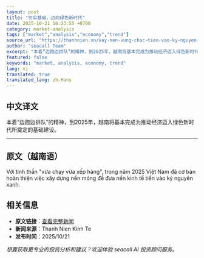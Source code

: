 ```yaml
---
layout: post
title: "夯实基础，迈向绿色新时代"
date: 2025-10-21 16:23:55 +0700
category: market-analysis
tags: ["market","analysis","economy","trend"]
source_url: "https://thanhnien.vn/xay-nen-vung-chac-tien-vao-ky-nguyen-xanh-185251008211759989.htm"
author: "seacall Team"
excerpt: "本着“边跑边排队”的精神，到2025年，越南将基本完成为推动经济迈入绿色新时代所奠定的基础建设。..."
featured: false
keywords: "market, analysis, economy, trend"
lang: vi
translated: true
translated_lang: zh-Hans
---
```


## 中文译文

本着“边跑边排队”的精神，到2025年，越南将基本完成为推动经济迈入绿色新时代所奠定的基础建设。

---

## 原文（越南语）

Với tinh thần "vừa chạy vừa xếp h&agrave;ng", trong năm 2025 Việt Nam đ&atilde; cơ bản ho&agrave;n thiện việc x&acirc;y dựng nền m&oacute;ng để đưa nền kinh tế tiến v&agrave;o kỷ nguy&ecirc;n xanh.

## 相关信息

- **原文链接**：[查看完整新闻](https://thanhnien.vn/xay-nen-vung-chac-tien-vao-ky-nguyen-xanh-185251008211759989.htm)
- **新闻来源**：Thanh Nien Kinh Te
- **发布时间**：2025/10/21

*想要获取更专业的投资分析和建议？欢迎体验 seacall AI 投资顾问服务。*